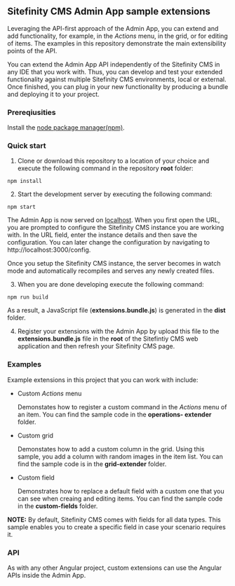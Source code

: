  ## Sitefinity CMS Admin App sample extensions

Leveraging the API-first approach of the Admin App, you can extend and add functionality, for example, in the *Actions* menu, in the grid, or for editing of items. The examples in this repository demonstrate the main extensibility points of the API.

You can extend the Admin App API independently of the Sitefinity CMS in any IDE that you work with. Thus, you can develop and test your extended functionality against multiple Sitefinity CMS environments, local or external. Once finished, you can plug in your new functionality by producing a bundle and deploying it to your project.

### Prereqiusities

Install the [node package manager(npm)](https://docs.npmjs.com/getting-started/installing-node).

### Quick start

1. Clone or download this repository to a location of your choice and execute the following command in the repository **root** folder:
```
npm install
```

2. Start the development server by executing the following command:
```
npm start
```
The Admin App is now served on [localhost](http://localhost:3000). When you first open the URL, you are prompted to configure the Sitefinity CMS instance you are working with. In the URL field, enter the instance details and then save the configuration. You can later change the configuration by navigating to http://localhost:3000/config. 

Once you setup the Sitefinity CMS instance, the server becomes in watch mode and automatically recompiles and serves any newly created files.

3. When you are done developing execute the following command:
```
npm run build
```
As a result, a JavaScript file (**extensions.bundle.js**) is generated in the **dist** folder.

4. Register your extensions with the Admin App by upload this file to the **extensions.bundle.js** file in the **root** of the Sitefintiy CMS web application and then refresh your Sitefinity CMS page.

### Examples

Example extensions in this project that you can work with include:
* Custom *Actions* menu

  Demonstates how to register a custom command in the *Actions* menu of an item. You can find the sample code in the **operations-    extender** folder.
* Custom grid

  Demonstates how to add a custom column in the grid. Using this sample, you add a column with random images in the item list. You can find the sample code is in the **grid-extender** folder.
* Custom field

  Demonstrates how to replace a default field with a custom one that you can see when creaing and editing items. You can find the sample code in the **custom-fields** folder.

**NOTE:** By default, Sitefinity CMS comes with fields for all data types. This sample enables you to create a specific field in case your scenario requires it.

### API

As with any other Angular project, custom extensions can use the Angular APIs inside the Admin App.
